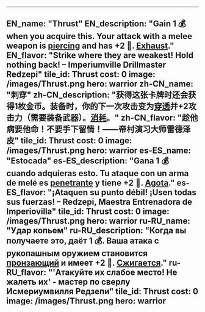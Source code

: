 ---

EN_name: "Thrust"
EN_description: "Gain 1 💰 when you acquire this. Your attack with a melee weapon is <u>piercing</u> and has +2 🔸. <u>Exhaust</u>."
EN_flavor: "Strike where they are weakest! Hold nothing back! – Imperiumville Drillmaster Redzepi"
tile_id: Thrust
cost: 0
image: /images/Thrust.png
hero: warrior
zh-CN_name: "刺穿"
zh-CN_description: "获得这张卡牌时还会获得1枚金币。装备时，你的下一次攻击变为<u>穿透</u>并+2攻击力（需要装备武器）。<u>消耗</u>。"
zh-CN_flavor: "趁他病要他命！不要手下留情！——帝村演习大师雷德泽皮"
tile_id: Thrust
cost: 0
image: /images/Thrust.png
hero: warrior
es-ES_name: "Estocada"
es-ES_description: "Gana 1 💰 cuando adquieras esto. Tu ataque con un arma de melé es <u>penetrante</u> y tiene +2 🔸. <u>Agota</u>."
es-ES_flavor: "¡Ataquen su punto débil! ¡Usen todas sus fuerzas! – Redzepi, Maestra Entrenadora de Imperiovilla"
tile_id: Thrust
cost: 0
image: /images/Thrust.png
hero: warrior
ru-RU_name: "Удар копьем"
ru-RU_description: "Когда вы получаете это, даёт 1 💰. Ваша атака с рукопашным оружием становится <u>пронзающий</u> и имеет +2 🔸. <u>Сжигается</u>."
ru-RU_flavor: "'Атакуйте их слабое место! Не жалеть их' - мастер по сверлу Исмериумвилля Редзепи"
tile_id: Thrust
cost: 0
image: /images/Thrust.png
hero: warrior
---